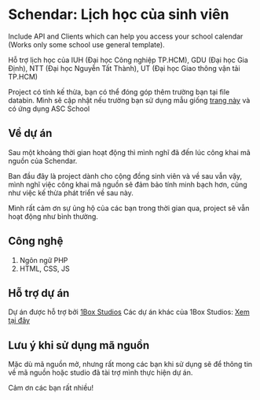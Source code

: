 # Schendar: Lịch học của sinh viên

Include API and Clients which can help you access your school calendar (Works only some school use general template).

Hỗ trợ lịch học của IUH (Đại học Công nghiệp TP.HCM), GDU (Đại học Gia Định), NTT (Đại học Nguyễn Tất Thành), UT (Đại học Giao thông vận tải TP.HCM)

Project có tính kế thừa, bạn có thể đóng góp thêm trường bạn tại file databin. Mình sẽ cập nhật nếu trường bạn sử dụng mẫu giống [trang này](https://sv.iuh.edu.vn) và có ứng dụng ASC School

## Về dự án

Sau một khoảng thời gian hoạt động thì mình nghĩ đã đến lúc công khai mã nguồn của Schendar. 

Ban đầu đây là project dành cho cộng đồng sinh viên và về sau vẫn vậy, mình nghĩ việc công khai mã nguồn sẽ đảm bảo tính minh bạch hơn, cũng như việc kế thừa phát triển về sau này.

Mình rất cảm ơn sự ủng hộ của các bạn trong thời gian qua, project sẽ vẫn hoạt động như bình thường.

## Công nghệ

1. Ngôn ngữ PHP
2. HTML, CSS, JS

## Hỗ trợ dự án

Dự án được hỗ trợ bởi [1Box Studios](https://1boxstudios.com)
Các dự án khác của 1Box Studios: [Xem tại đây](https://1boxstudios.com/our-release-products/)

## Lưu ý khi sử dụng mã nguồn

Mặc dù mã nguồn mở, nhưng rất mong các bạn khi sử dụng sẽ để thông tin về mã nguồn hoặc studio đã tài trợ mình thực hiện dự án.

Cảm ơn các bạn rất nhiều! 
